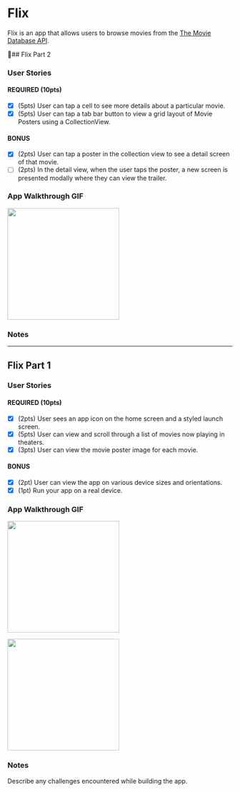 # Flix

Flix is an app that allows users to browse movies from the [The Movie Database API](http://docs.themoviedb.apiary.io/#).

📝## Flix Part 2

### User Stories

#### REQUIRED (10pts)
- [x] (5pts) User can tap a cell to see more details about a particular movie.
- [x] (5pts) User can tap a tab bar button to view a grid layout of Movie Posters using a CollectionView.

#### BONUS
- [x] (2pts) User can tap a poster in the collection view to see a detail screen of that movie.
- [ ] (2pts) In the detail view, when the user taps the poster, a new screen is presented modally where they can view the trailer.

### App Walkthrough GIF

<img src="https://media.giphy.com/media/MHgThMQnHJVanUrB4j/giphy.gif" width=250><br>

### Notes

---

## Flix Part 1

### User Stories

#### REQUIRED (10pts)
- [x] (2pts) User sees an app icon on the home screen and a styled launch screen.
- [x] (5pts) User can view and scroll through a list of movies now playing in theaters.
- [x] (3pts) User can view the movie poster image for each movie.

#### BONUS
- [x] (2pt) User can view the app on various device sizes and orientations.
- [x] (1pt) Run your app on a real device.

### App Walkthrough GIF

<img src="https://media.giphy.com/media/tFwuQyQVLrYHPrHrGX/giphy.gif" width=250><br>

<img src="https://media.giphy.com/media/bgyCDwgBQgT1IoIZLG/giphy.gif" width=250><br>

### Notes
Describe any challenges encountered while building the app.
